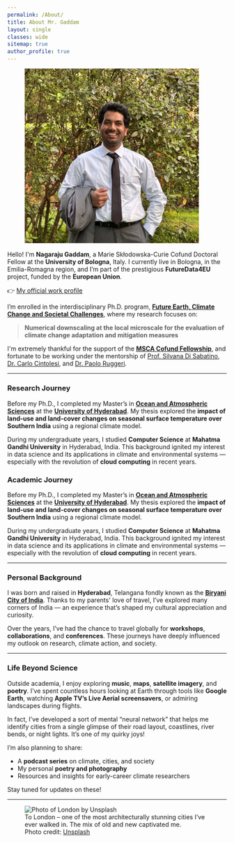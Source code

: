 ```yaml
---
permalink: /About/
title: About Mr. Gaddam
layout: single
classes: wide
sitemap: true
author_profile: true
---
```


<figure style="width: 400px" class="align-right">
  <img src="/assets/images/Display pic.JPG" alt="Nagaraju Gaddam Profile Picture">
</figure>

Hello! I'm **Nagaraju Gaddam**, a Marie Skłodowska-Curie Cofund Doctoral Fellow at the **University of Bologna**, Italy. I currently live in Bologna, in the Emilia-Romagna region, and I’m part of the prestigious **FutureData4EU** project, funded by the **European Union**.

👉 [My official work profile](https://www.unibo.it/sitoweb/nagaraju.gaddam2)

I’m enrolled in the interdisciplinary Ph.D. program, [**Future Earth, Climate Change and Societal Challenges**](https://phd.unibo.it/future-earth-climate-change-societal-challenges/en), where my research focuses on:

> **Numerical downscaling at the local microscale for the evaluation of climate change adaptation and mitigation measures**

I'm extremely thankful for the support of the [**MSCA Cofund Fellowship**](https://marie-sklodowska-curie-actions.ec.europa.eu/), and fortunate to be working under the mentorship of [Prof. Silvana Di Sabatino](hhttps://www.unibo.it/sitoweb/silvana.disabatino), [Dr. Carlo Cintolesi](https://sites.google.com/view/carlo-cintolesi/), and [Dr. Paolo Ruggeri](https://www.unibo.it/sitoweb/paolo.ruggieri2).

---

### Research Journey

Before my Ph.D., I completed my Master’s in [**Ocean and Atmospheric Sciences**](https://centres.uohyd.ac.in/ceoas/) at the [**University of Hyderabad**](https://uohyd.ac.in/). My thesis explored the **impact of land-use and land-cover changes on seasonal surface temperature over Southern India** using a regional climate model.

During my undergraduate years, I studied **Computer Science** at **Mahatma Gandhi University** in Hyderabad, India. This background ignited my interest in data science and its applications in climate and environmental systems — especially with the revolution of **cloud computing** in recent years.

### Academic Journey

Before my Ph.D., I completed my Master’s in [**Ocean and Atmospheric Sciences**](https://centres.uohyd.ac.in/ceoas/) at the [**University of Hyderabad**](https://uohyd.ac.in/). My thesis explored the **impact of land-use and land-cover changes on seasonal surface temperature over Southern India** using a regional climate model.

During my undergraduate years, I studied **Computer Science** at **Mahatma Gandhi University** in Hyderabad, India. This background ignited my interest in data science and its applications in climate and environmental systems — especially with the revolution of **cloud computing** in recent years.

---

### Personal Background

I was born and raised in **Hyderabad**, Telangana  fondly known as the [**Biryani City of India**](https://en.wikipedia.org/wiki/Hyderabadi_biryani). Thanks to my parents' love of travel, I’ve explored many corners of India — an experience that’s shaped my cultural appreciation and curiosity.

Over the years, I’ve had the chance to travel globally for **workshops**, **collaborations**, and **conferences**. These journeys have deeply influenced my outlook on research, climate action, and society.

---

### Life Beyond Science

Outside academia, I enjoy exploring **music**, **maps**, **satellite imagery**, and **poetry**. I’ve spent countless hours looking at Earth through tools like **Google Earth**, watching **Apple TV’s Live Aerial screensavers**, or admiring landscapes during flights.

In fact, I’ve developed a sort of mental “neural network” that helps me identify cities from a single glimpse of their road layout, coastlines, river bends, or night lights. It’s one of my quirky joys!

I’m also planning to share:
- A **podcast series** on climate, cities, and society
- My personal **poetry and photography**
- Resources and insights for early-career climate researchers

Stay tuned for updates on these!

---

<figure class="align-center">
  <img src="/assets/city-pics/London.jpg" alt="Photo of London by Unsplash">
  <figcaption>To London – one of the most architecturally stunning cities I’ve ever walked in. The mix of old and new captivated me. <br>Photo credit: <a href="https://unsplash.com">Unsplash</a></figcaption>
</figure>

